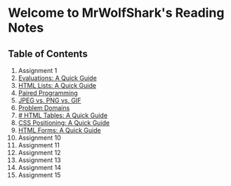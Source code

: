 # Welcome to MrWolfShark's Reading Notes

## **Table of Contents**

1. Assignment 1
2. [Evaluations: A Quick Guide](/class-02.md)
3. [HTML Lists: A Quick Guide](/read-03.md)
4. [Paired Programming](/reading-04.md)
5. [JPEG vs. PNG vs. GIF](/reading-05.md)
6. [Problem Domains](/reading-06.md)
7. [# HTML Tables: A Quick Guide](/reading-07.md)
8. [CSS Positioning: A Quick Guide](/reading-08.md)
9. [HTML Forms: A Quick Guide](/reading-09.md)
10. Assignment 10
11. Assignment 11
12. Assignment 12
13. Assignment 13
14. Assignment 14
15. Assignment 15
